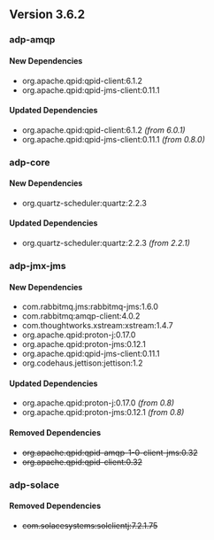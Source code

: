 ## Version 3.6.2 ##

### adp-amqp ###

#### New Dependencies ####
- org.apache.qpid:qpid-client:6.1.2
- org.apache.qpid:qpid-jms-client:0.11.1

#### Updated Dependencies ####
- org.apache.qpid:qpid-client:6.1.2 *(from 6.0.1)*
- org.apache.qpid:qpid-jms-client:0.11.1 *(from 0.8.0)*

### adp-core ###

#### New Dependencies ####
- org.quartz-scheduler:quartz:2.2.3

#### Updated Dependencies ####
- org.quartz-scheduler:quartz:2.2.3 *(from 2.2.1)*

### adp-jmx-jms ###

#### New Dependencies ####
- com.rabbitmq.jms:rabbitmq-jms:1.6.0
- com.rabbitmq:amqp-client:4.0.2
- com.thoughtworks.xstream:xstream:1.4.7
- org.apache.qpid:proton-j:0.17.0
- org.apache.qpid:proton-jms:0.12.1
- org.apache.qpid:qpid-jms-client:0.11.1
- org.codehaus.jettison:jettison:1.2

#### Updated Dependencies ####
- org.apache.qpid:proton-j:0.17.0 *(from 0.8)*
- org.apache.qpid:proton-jms:0.12.1 *(from 0.8)*

#### Removed Dependencies ####
- ~~org.apache.qpid:qpid-amqp-1-0-client-jms:0.32~~
- ~~org.apache.qpid:qpid-client:0.32~~

### adp-solace ###

#### Removed Dependencies ####
- ~~com.solacesystems:solclientj:7.2.1.75~~
